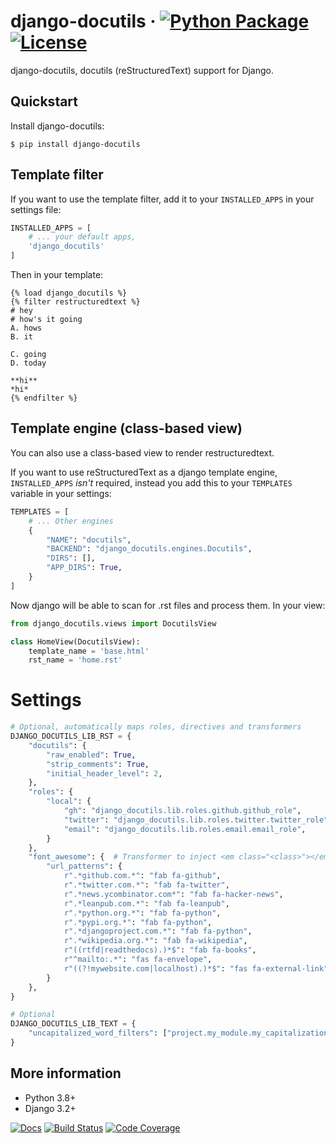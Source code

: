 # django-docutils &middot; [![Python Package](https://img.shields.io/pypi/v/django-docutils.svg)](https://pypi.org/project/django-docutils/) [![License](https://img.shields.io/github/license/tony/django-docutils.svg)](https://github.com/tony/django-docutils/blob/master/LICENSE)

django-docutils, docutils (reStructuredText) support for Django.

## Quickstart

Install django-docutils:

```console
$ pip install django-docutils
```

## Template filter

If you want to use the template filter, add it to your `INSTALLED_APPS` in your settings file:

```python
INSTALLED_APPS = [
    # ... your default apps,
    'django_docutils'
]
```

Then in your template:

```django
{% load django_docutils %}
{% filter restructuredtext %}
# hey
# how's it going
A. hows
B. it

C. going
D. today

**hi**
*hi*
{% endfilter %}
```

## Template engine (class-based view)

You can also use a class-based view to render restructuredtext.

If you want to use reStructuredText as a django template engine, `INSTALLED_APPS` _isn't_ required,
instead you add this to your `TEMPLATES` variable in your settings:

```python
TEMPLATES = [  
    # ... Other engines
    {
        "NAME": "docutils",
        "BACKEND": "django_docutils.engines.Docutils",
        "DIRS": [],
        "APP_DIRS": True,
    }
]
```

Now django will be able to scan for .rst files and process them. In your view:

```python
from django_docutils.views import DocutilsView

class HomeView(DocutilsView):
    template_name = 'base.html'
    rst_name = 'home.rst'
```

# Settings

```python
# Optional, automatically maps roles, directives and transformers
DJANGO_DOCUTILS_LIB_RST = {
    "docutils": {
        "raw_enabled": True,
        "strip_comments": True,
        "initial_header_level": 2,
    },
    "roles": {
        "local": {
            "gh": "django_docutils.lib.roles.github.github_role",
            "twitter": "django_docutils.lib.roles.twitter.twitter_role",
            "email": "django_docutils.lib.roles.email.email_role",
        }
    },
    "font_awesome": {  # Transformer to inject <em class="<class>"></em>
        "url_patterns": {
            r".*github.com.*": "fab fa-github",
            r".*twitter.com.*": "fab fa-twitter",
            r".*news.ycombinator.com*": "fab fa-hacker-news",
            r".*leanpub.com.*": "fab fa-leanpub",
            r".*python.org.*": "fab fa-python",
            r".*pypi.org.*": "fab fa-python",
            r".*djangoproject.com.*": "fab fa-python",
            r".*wikipedia.org.*": "fab fa-wikipedia",
            r"((rtfd|readthedocs).)*$": "fab fa-books",
            r"^mailto:.*": "fas fa-envelope",
            r"((?!mywebsite.com|localhost).)*$": "fas fa-external-link",
        }
    },
}

# Optional
DJANGO_DOCUTILS_LIB_TEXT = {
    "uncapitalized_word_filters": ["project.my_module.my_capitalization_fn"]
}
```

## More information

- Python 3.8+
- Django 3.2+

[![Docs](https://github.com/tony/django-docutils/workflows/docs/badge.svg)](https://github.com/tony/django-docutils/actions?query=workflow%3A%22Docs%22)
[![Build Status](https://github.com/tony/django-docutils/workflows/tests/badge.svg)](https://github.com/tony/django-docutils/actions?query=workflow%3A%22tests%22)
[![Code Coverage](https://codecov.io/gh/tony/django-docutils/branch/master/graph/badge.svg)](https://codecov.io/gh/tony/django-docutils)
